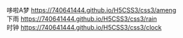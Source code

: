 
哆啦A梦 https://740641444.github.io/H5CSS3/css3/ameng <br>
下雨 https://740641444.github.io/H5CSS3/css3/rain  <br>
时钟 https://740641444.github.io/H5CSS3/css3/clock  <br>
